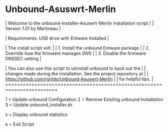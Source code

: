 # Unbound-Asuswrt-Merlin
| Welcome to the unbound-Installer-Asuswrt-Merlin installation script |
| Version 1.01 by Martineau |

| Requirements: USB drive with Entware installed |

| The install script will: |
| 1. Install the unbound Entware package |
| 2. Override how the firmware manages DNS |
| 3. Disable the firmware DNSSEC setting |

| You can also use this script to uninstall unbound to back out the |
| changes made during the installation. See the project repository at |
| https://github.com/rgnldo/Unbound-Asuswrt-Merlin |
| for helpful tips. |
+======================================================================+

1 = Update unbound Configuration
2 = Remove Existing unbound Installation
3 = Update unbound_installer.sh

s = Display unbound statistics

e = Exit Script
